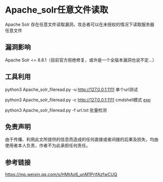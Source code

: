# Apache_solr任意文件读取

Apache Solr 存在任意文件读取漏洞，攻击者可以在未授权的情况下读取服务器任意文件

## 漏洞影响

Apache Solr <= 8.8.1（目前官方拒绝修复，或许是一个全版本漏洞也说不定...）

## 工具利用

python3 Apache_solr_fileread.py -u http://127.0.0.1:1111 单个url测试

python3 Apache_solr_fileread.py -c http://127.0.0.1:1111 cmdshell模式
[exp](exp.png)

python3 Apache_solr_fileread.py -f url.txt 批量检测

## 免责声明

由于传播、利用此文所提供的信息而造成的任何直接或者间接的后果及损失，均由使用者本人负责，作者不为此承担任何责任。

## 参考链接

https://mp.weixin.qq.com/s/HMtAz6_unM1PrjfAzfwCUQ
